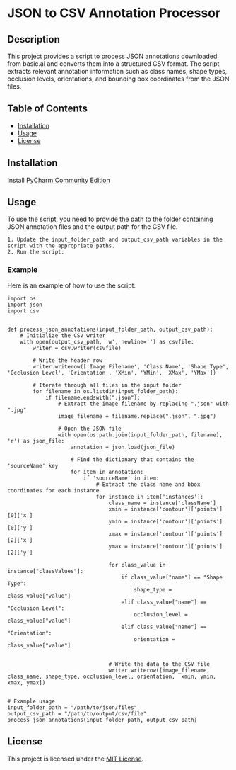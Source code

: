 
# JSON to CSV Annotation Processor
## Description
This project provides a script to process JSON annotations downloaded from basic.ai and converts them into a structured CSV format. The script extracts relevant annotation information such as class names, shape types, occlusion levels, orientations, and bounding box coordinates from the JSON files.

## Table of Contents
- [Installation](#installation)
- [Usage](#usage)
- [License](#license)

## Installation
Install [PyCharm Community Edition](https://www.jetbrains.com/pycharm/download/?section=windows)

## Usage
To use the script, you need to provide the path to the folder containing JSON annotation files and the output path for the CSV file.

    1. Update the input_folder_path and output_csv_path variables in the script with the appropriate paths.
    2. Run the script:

### Example
Here is an example of how to use the script:

    import os
    import json
    import csv


    def process_json_annotations(input_folder_path, output_csv_path):
        # Initialize the CSV writer
        with open(output_csv_path, 'w', newline='') as csvfile:
            writer = csv.writer(csvfile)

            # Write the header row
            writer.writerow(['Image Filename', 'Class Name', 'Shape Type', 'Occlusion Level', 'Orientation', 'XMin', 'YMin', 'XMax', 'YMax'])

            # Iterate through all files in the input folder
            for filename in os.listdir(input_folder_path):
                if filename.endswith(".json"):
                    # Extract the image filename by replacing ".json" with ".jpg"
                    image_filename = filename.replace(".json", ".jpg")

                    # Open the JSON file
                    with open(os.path.join(input_folder_path, filename), 'r') as json_file:
                        annotation = json.load(json_file)

                        # Find the dictionary that contains the 'sourceName' key
                        for item in annotation:
                            if 'sourceName' in item:
                                # Extract the class name and bbox coordinates for each instance
                                for instance in item['instances']:
                                    class_name = instance['className']
                                    xmin = instance['contour']['points'][0]['x']
                                    ymin = instance['contour']['points'][0]['y']
                                    xmax = instance['contour']['points'][2]['x']
                                    ymax = instance['contour']['points'][2]['y']

                                    for class_value in instance["classValues"]:
                                        if class_value["name"] == "Shape Type":
                                            shape_type = class_value["value"]
                                        elif class_value["name"] == "Occlusion Level":
                                            occlusion_level = class_value["value"]
                                        elif class_value["name"] == "Orientation":
                                            orientation = class_value["value"]


                                    # Write the data to the CSV file
                                    writer.writerow([image_filename, class_name, shape_type, occlusion_level, orientation,  xmin, ymin, xmax, ymax])


    # Example usage
    input_folder_path = "/path/to/json/files"
    output_csv_path = "/path/to/output/csv/file"
    process_json_annotations(input_folder_path, output_csv_path)

## License

This project is licensed under the [MIT License](https://www.mit.edu/~amini/LICENSE.md).



